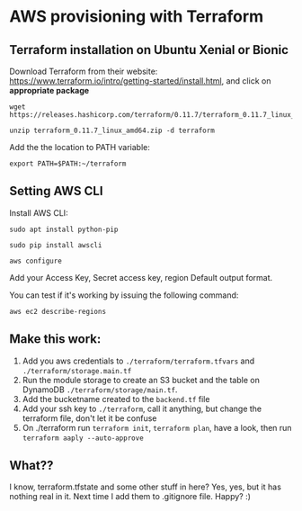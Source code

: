 # AWS provisioning with Terraform
## Terraform installation on Ubuntu Xenial or Bionic


Download Terraform from their website: https://www.terraform.io/intro/getting-started/install.html, and click on **appropriate package**

```
wget https://releases.hashicorp.com/terraform/0.11.7/terraform_0.11.7_linux_amd64.zip

unzip terraform_0.11.7_linux_amd64.zip -d terraform
```

Add the the location to PATH variable:
```
export PATH=$PATH:~/terraform
```


## Setting AWS CLI
Install AWS CLI:
```
sudo apt install python-pip

sudo pip install awscli
```

```
aws configure
```
Add your Access Key, Secret access key, region Default output format.

You can test if it's working by issuing the following command:
```
aws ec2 describe-regions
```

## Make this work:
1. Add you aws credentials to ```./terraform/terraform.tfvars``` and ```./terraform/storage.main.tf```
2. Run the module storage to create an S3 bucket and the table on DynamoDB ```./terraform/storage/main.tf```.
3. Add the bucketname created to the ```backend.tf``` file
4. Add your ssh key to ```./terraform```, call it anything, but change the terraform file, don't let it be confuse
5. On ./terraform run ```terraform init```, ```terraform plan```, have a look, then run ```terraform aaply --auto-approve```

## What??
I know, terraform.tfstate and some other stuff in here? Yes, yes, but it has nothing real in it. Next time I add them to .gitignore file. Happy? :)

